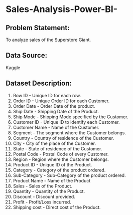 # Sales-Analysis-Power-BI-
## Problem Statement: 
To analyze sales of the Superstore Giant.
## Data Source: 
Kaggle
## Dataset Description:
1. Row ID - Unique ID for each row.
2. Order ID - Unique Order ID for each Customer.
3. Order Date - Order Date of the product.
4. Ship Date - Shipping Date of the Product.
5. Ship Mode - Shipping Mode specified by the Customer.
6. Customer ID - Unique ID to identify each Customer.
7. Customer Name - Name of the Customer.
8. Segment - The segment where the Customer belongs.
9. Country - Country of residence of the Customer.
10. City - City of the place of the Customer.
11. State - State of residence of the Customer.
12. Postal Code - Postal Code of every Customer.
13. Region - Region where the Customer belongs.
14. Product ID - Unique ID of the Product.
15. Category - Category of the product ordered.
16. Sub-Category - Sub-Category of the product ordered.
17. Product Name - Name of the Product
18. Sales - Sales of the Product.
19. Quantity - Quantity of the Product.
20. Discount - Discount provided.
21. Profit - Profit/Loss incurred.
22. Shipping cost - Direct cost of the Product.
